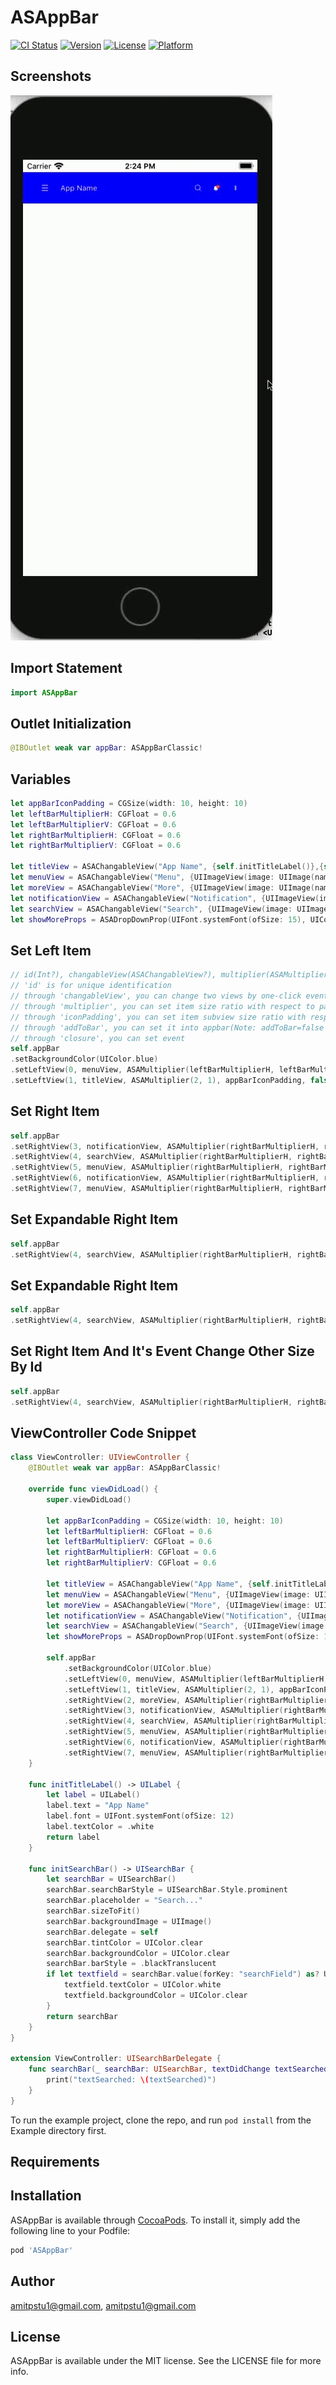# ASAppBar

[![CI Status](https://img.shields.io/travis/amitpstu1@gmail.com/ASAppBar.svg?style=flat)](https://travis-ci.org/amitpstu1@gmail.com/ASAppBar)
[![Version](https://img.shields.io/cocoapods/v/ASAppBar.svg?style=flat)](https://cocoapods.org/pods/ASAppBar)
[![License](https://img.shields.io/cocoapods/l/ASAppBar.svg?style=flat)](https://cocoapods.org/pods/ASAppBar)
[![Platform](https://img.shields.io/cocoapods/p/ASAppBar.svg?style=flat)](https://cocoapods.org/pods/ASAppBar)

Screenshots
---------
![ASAppBar Screenshots](asappbar_screenshot.gif)

    
## Import Statement
```swift
import ASAppBar
```

## Outlet Initialization
```swift
@IBOutlet weak var appBar: ASAppBarClassic!
```

## Variables
```swift
let appBarIconPadding = CGSize(width: 10, height: 10)
let leftBarMultiplierH: CGFloat = 0.6
let leftBarMultiplierV: CGFloat = 0.6
let rightBarMultiplierH: CGFloat = 0.6
let rightBarMultiplierV: CGFloat = 0.6

let titleView = ASAChangableView("App Name", {self.initTitleLabel()},{self.initTitleLabel()})
let menuView = ASAChangableView("Menu", {UIImageView(image: UIImage(named: "menu"))},{UIImageView(image: UIImage(named: "menu"))})
let moreView = ASAChangableView("More", {UIImageView(image: UIImage(named: "moreIcon"))},{UIImageView(image: UIImage(named: "moreIcon"))})
let notificationView = ASAChangableView("Notification", {UIImageView(image: UIImage(named: "notification"))},{UIImageView(image: UIImage(named: "notification"))})
let searchView = ASAChangableView("Search", {UIImageView(image: UIImage(named: "search"))},{self.initSearchBar()})
let showMoreProps = ASADropDownProp(UIFont.systemFont(ofSize: 15), UIColor.black, UIColor.lightGray, UIColor.lightGray)
```

## Set Left Item
```swift
// id(Int?), changableView(ASAChangableView?), multiplier(ASAMultiplier?), iconPadding(CGSize), addToBar(Bool), closure(ASAViewClosure?)
// 'id' is for unique identification
// through 'changableView', you can change two views by one-click event
// through 'multiplier', you can set item size ratio with respect to parents view
// through 'iconPadding', you can set item subview size ratio with respect to parents view
// through 'addToBar', you can set it into appbar(Note: addToBar=false for add to more dropdown section)
// through 'closure', you can set event
self.appBar
.setBackgroundColor(UIColor.blue)
.setLeftView(0, menuView, ASAMultiplier(leftBarMultiplierH, leftBarMultiplierV), appBarIconPadding, true, { (appbar, subView, isOn) in print("isOn: \(isOn)") })
.setLeftView(1, titleView, ASAMultiplier(2, 1), appBarIconPadding, false, true, { (appbar, subView, isOn) in print("isOn: \(isOn)")})
```

## Set Right Item
```swift
self.appBar
.setRightView(3, notificationView, ASAMultiplier(rightBarMultiplierH, rightBarMultiplierV), appBarIconPadding, true, { (appbar, subView, isOn) in print("isOn: \(isOn)")})
.setRightView(4, searchView, ASAMultiplier(rightBarMultiplierH, rightBarMultiplierV), appBarIconPadding, true, true, { (appbar, subView, isOn) in print("isOn: \(isOn)"); appbar.setMultiplier(1, (isOn ? ASAMultiplier(0, 0) : ASAMultiplier(2, 1))) })
.setRightView(5, menuView, ASAMultiplier(rightBarMultiplierH, rightBarMultiplierV), appBarIconPadding, false, { (appbar, subView, isOn) in print("isOn: \(isOn)")})
.setRightView(6, notificationView, ASAMultiplier(rightBarMultiplierH, rightBarMultiplierV), appBarIconPadding, false, { (appbar, subView, isOn) in print("isOn: \(isOn)")})
.setRightView(7, menuView, ASAMultiplier(rightBarMultiplierH, rightBarMultiplierV), appBarIconPadding, false, { (appbar, subView, isOn) in print("isOn: \(isOn)")})
```

## Set Expandable Right Item
```swift
self.appBar
.setRightView(4, searchView, ASAMultiplier(rightBarMultiplierH, rightBarMultiplierV), appBarIconPadding, true, true, { (appbar, subView, isOn) in print("isOn: \(isOn)"); appbar.setMultiplier(1, (isOn ? ASAMultiplier(0, 0) : ASAMultiplier(2, 1))) })
```

## Set Expandable Right Item
```swift
self.appBar
.setRightView(4, searchView, ASAMultiplier(rightBarMultiplierH, rightBarMultiplierV), appBarIconPadding, true, true, { (appbar, subView, isOn) in print("isOn: \(isOn)"); })
```

## Set Right Item And It's Event Change Other Size By Id
```swift
self.appBar
.setRightView(4, searchView, ASAMultiplier(rightBarMultiplierH, rightBarMultiplierV), appBarIconPadding, true, true, { (appbar, subView, isOn) in print("isOn: \(isOn)"); appbar.setMultiplier(1, (isOn ? ASAMultiplier(0, 0) : ASAMultiplier(2, 1))) })
```


## ViewController Code Snippet  
```swift
class ViewController: UIViewController {
    @IBOutlet weak var appBar: ASAppBarClassic!
    
    override func viewDidLoad() {
        super.viewDidLoad()
        
        let appBarIconPadding = CGSize(width: 10, height: 10)
        let leftBarMultiplierH: CGFloat = 0.6
        let leftBarMultiplierV: CGFloat = 0.6
        let rightBarMultiplierH: CGFloat = 0.6
        let rightBarMultiplierV: CGFloat = 0.6
        
        let titleView = ASAChangableView("App Name", {self.initTitleLabel()},{self.initTitleLabel()})
        let menuView = ASAChangableView("Menu", {UIImageView(image: UIImage(named: "menu"))},{UIImageView(image: UIImage(named: "menu"))})
        let moreView = ASAChangableView("More", {UIImageView(image: UIImage(named: "moreIcon"))},{UIImageView(image: UIImage(named: "moreIcon"))})
        let notificationView = ASAChangableView("Notification", {UIImageView(image: UIImage(named: "notification"))},{UIImageView(image: UIImage(named: "notification"))})
        let searchView = ASAChangableView("Search", {UIImageView(image: UIImage(named: "search"))},{self.initSearchBar()})
        let showMoreProps = ASADropDownProp(UIFont.systemFont(ofSize: 15), UIColor.black, UIColor.lightGray, UIColor.lightGray)
        
        self.appBar
            .setBackgroundColor(UIColor.blue)
            .setLeftView(0, menuView, ASAMultiplier(leftBarMultiplierH, leftBarMultiplierV), appBarIconPadding, true, { (appbar, subView, isOn) in print("isOn: \(isOn)") })
            .setLeftView(1, titleView, ASAMultiplier(2, 1), appBarIconPadding, false, true, { (appbar, subView, isOn) in print("isOn: \(isOn)")})
            .setRightView(2, moreView, ASAMultiplier(rightBarMultiplierH, rightBarMultiplierV), appBarIconPadding, true, { (appbar, subView, isOn) in appbar.showMore(subView, showMoreProps.background, showMoreProps, {(index, title) in print("title: \(title)")}); print("isOn: \(isOn)")})
            .setRightView(3, notificationView, ASAMultiplier(rightBarMultiplierH, rightBarMultiplierV), appBarIconPadding, true, { (appbar, subView, isOn) in print("isOn: \(isOn)")})
            .setRightView(4, searchView, ASAMultiplier(rightBarMultiplierH, rightBarMultiplierV), appBarIconPadding, true, true, { (appbar, subView, isOn) in print("isOn: \(isOn)"); appbar.setMultiplier(1, (isOn ? ASAMultiplier(0, 0) : ASAMultiplier(2, 1))) })
            .setRightView(5, menuView, ASAMultiplier(rightBarMultiplierH, rightBarMultiplierV), appBarIconPadding, false, { (appbar, subView, isOn) in print("isOn: \(isOn)")})
            .setRightView(6, notificationView, ASAMultiplier(rightBarMultiplierH, rightBarMultiplierV), appBarIconPadding, false, { (appbar, subView, isOn) in print("isOn: \(isOn)")})
            .setRightView(7, menuView, ASAMultiplier(rightBarMultiplierH, rightBarMultiplierV), appBarIconPadding, false, { (appbar, subView, isOn) in print("isOn: \(isOn)")})
    }
    
    func initTitleLabel() -> UILabel {
        let label = UILabel()
        label.text = "App Name"
        label.font = UIFont.systemFont(ofSize: 12)
        label.textColor = .white
        return label
    }
    
    func initSearchBar() -> UISearchBar {
        let searchBar = UISearchBar()
        searchBar.searchBarStyle = UISearchBar.Style.prominent
        searchBar.placeholder = "Search..."
        searchBar.sizeToFit()
        searchBar.backgroundImage = UIImage()
        searchBar.delegate = self
        searchBar.tintColor = UIColor.clear
        searchBar.backgroundColor = UIColor.clear
        searchBar.barStyle = .blackTranslucent
        if let textfield = searchBar.value(forKey: "searchField") as? UITextField {
            textfield.textColor = UIColor.white
            textfield.backgroundColor = UIColor.clear
        }
        return searchBar
    }
}

extension ViewController: UISearchBarDelegate {
    func searchBar(_ searchBar: UISearchBar, textDidChange textSearched: String) {
        print("textSearched: \(textSearched)")
    }
}
```

To run the example project, clone the repo, and run `pod install` from the Example directory first.

## Requirements

## Installation

ASAppBar is available through [CocoaPods](https://cocoapods.org). To install
it, simply add the following line to your Podfile:

```ruby
pod 'ASAppBar'
```

## Author

amitpstu1@gmail.com, amitpstu1@gmail.com

## License

ASAppBar is available under the MIT license. See the LICENSE file for more info.
